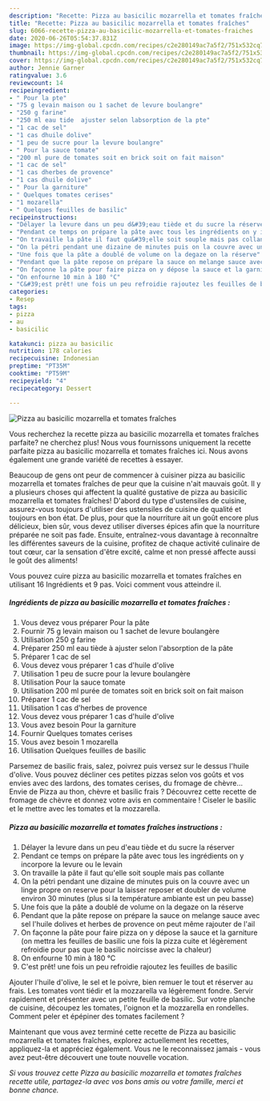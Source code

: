 ```yaml
---
description: "Recette: Pizza au basicilic mozarrella et tomates fraîches"
title: "Recette: Pizza au basicilic mozarrella et tomates fraîches"
slug: 6066-recette-pizza-au-basicilic-mozarrella-et-tomates-fraiches
date: 2020-06-26T05:54:37.831Z
image: https://img-global.cpcdn.com/recipes/c2e280149ac7a5f2/751x532cq70/pizza-au-basicilic-mozarrella-et-tomates-fraiches-photo-principale-de-la-recette.jpg
thumbnail: https://img-global.cpcdn.com/recipes/c2e280149ac7a5f2/751x532cq70/pizza-au-basicilic-mozarrella-et-tomates-fraiches-photo-principale-de-la-recette.jpg
cover: https://img-global.cpcdn.com/recipes/c2e280149ac7a5f2/751x532cq70/pizza-au-basicilic-mozarrella-et-tomates-fraiches-photo-principale-de-la-recette.jpg
author: Jennie Garner
ratingvalue: 3.6
reviewcount: 14
recipeingredient:
- " Pour la pte"
- "75 g levain maison ou 1 sachet de levure boulangre"
- "250 g farine"
- "250 ml eau tide  ajuster selon labsorption de la pte"
- "1 cac de sel"
- "1 cas dhuile dolive"
- "1 peu de sucre pour la levure boulangre"
- " Pour la sauce tomate"
- "200 ml pure de tomates soit en brick soit on fait maison"
- "1 cac de sel"
- "1 cas dherbes de provence"
- "1 cas dhuile dolive"
- " Pour la garniture"
- " Quelques tomates cerises"
- "1 mozarella"
- " Quelques feuilles de basilic"
recipeinstructions:
- "Délayer la levure dans un peu d&#39;eau tiède et du sucre la réserver"
- "Pendant ce temps on prépare la pâte avec tous les ingrédients on y incorpore la levure ou le levain"
- "On travaille la pâte il faut qu&#39;elle soit souple mais pas collante"
- "On la pétri pendant une dizaine de minutes puis on la couvre avec un linge propre on reserve pour la laisser reposer et doubler de volume environ 30 minutes (plus si la température ambiante est un peu basse)"
- "Une fois que la pâte a doublé de volume on la degaze on la réserve"
- "Pendant que la pâte repose on prépare la sauce on melange sauce avec sel l&#39;huile dolives et herbes de provence on peut même rajouter de l&#39;ail"
- "On façonne la pâte pour faire pizza on y dépose la sauce et la garniture (on mettra les feuilles de basilic une fois la pizza cuite et légèrement refroidie pour pas que le basilic noircisse avec la chaleur)"
- "On enfourne 10 min à 180 °C"
- "C&#39;est prêt! une fois un peu refroidie rajoutez les feuilles de basilic"
categories:
- Resep
tags:
- pizza
- au
- basicilic

katakunci: pizza au basicilic 
nutrition: 178 calories
recipecuisine: Indonesian
preptime: "PT35M"
cooktime: "PT59M"
recipeyield: "4"
recipecategory: Dessert

---
```



![Pizza au basicilic mozarrella et tomates fraîches](https://img-global.cpcdn.com/recipes/c2e280149ac7a5f2/751x532cq70/pizza-au-basicilic-mozarrella-et-tomates-fraiches-photo-principale-de-la-recette.jpg)

Vous recherchez la recette pizza au basicilic mozarrella et tomates fraîches parfaite? ne cherchez plus! Nous vous fournissons uniquement la recette parfaite pizza au basicilic mozarrella et tomates fraîches ici. Nous avons également une grande variété de recettes à essayer.

Beaucoup de gens ont peur de commencer à cuisiner pizza au basicilic mozarrella et tomates fraîches de peur que la cuisine n'ait mauvais goût. Il y a plusieurs choses qui affectent la qualité gustative de pizza au basicilic mozarrella et tomates fraîches! D'abord du type d'ustensiles de cuisine, assurez-vous toujours d'utiliser des ustensiles de cuisine de qualité et toujours en bon état. De plus, pour que la nourriture ait un goût encore plus délicieux, bien sûr, vous devez utiliser diverses épices afin que la nourriture préparée ne soit pas fade. Ensuite, entraînez-vous davantage à reconnaître les différentes saveurs de la cuisine, profitez de chaque activité culinaire de tout cœur, car la sensation d'être excité, calme et non pressé affecte aussi le goût des aliments!

<!--inarticleads1-->

Vous pouvez cuire pizza au basicilic mozarrella et tomates fraîches en utilisant 16 Ingrédients et 9 pas. Voici comment vous atteindre il.

##### Ingrédients de pizza au basicilic mozarrella et tomates fraîches :

1. Vous devez vous préparer  Pour la pâte
1. Fournir 75 g levain maison ou 1 sachet de levure boulangère
1. Utilisation 250 g farine
1. Préparer 250 ml eau tiède à ajuster selon l&#39;absorption de la pâte
1. Préparer 1 cac de sel
1. Vous devez vous préparer 1 cas d&#39;huile d&#39;olive
1. Utilisation 1 peu de sucre pour la levure boulangère
1. Utilisation  Pour la sauce tomate
1. Utilisation 200 ml purée de tomates soit en brick soit on fait maison
1. Préparer 1 cac de sel
1. Utilisation 1 cas d&#39;herbes de provence
1. Vous devez vous préparer 1 cas d&#39;huile d&#39;olive
1. Vous avez besoin  Pour la garniture
1. Fournir  Quelques tomates cerises
1. Vous avez besoin 1 mozarella
1. Utilisation  Quelques feuilles de basilic


Parsemez de basilic frais, salez, poivrez puis versez sur le dessus l&#39;huile d&#39;olive. Vous pouvez décliner ces petites pizzas selon vos goûts et vos envies avec des lardons, des tomates cerises, du fromage de chèvre… Envie de Pizza au thon, chèvre et basilic frais ? Découvrez cette recette de fromage de chèvre et donnez votre avis en commentaire ! Ciseler le basilic et le mettre avec les tomates et la mozzarella. 

<!--inarticleads2-->

##### Pizza au basicilic mozarrella et tomates fraîches instructions :

1. Délayer la levure dans un peu d&#39;eau tiède et du sucre la réserver
1. Pendant ce temps on prépare la pâte avec tous les ingrédients on y incorpore la levure ou le levain
1. On travaille la pâte il faut qu&#39;elle soit souple mais pas collante
1. On la pétri pendant une dizaine de minutes puis on la couvre avec un linge propre on reserve pour la laisser reposer et doubler de volume environ 30 minutes (plus si la température ambiante est un peu basse)
1. Une fois que la pâte a doublé de volume on la degaze on la réserve
1. Pendant que la pâte repose on prépare la sauce on melange sauce avec sel l&#39;huile dolives et herbes de provence on peut même rajouter de l&#39;ail
1. On façonne la pâte pour faire pizza on y dépose la sauce et la garniture (on mettra les feuilles de basilic une fois la pizza cuite et légèrement refroidie pour pas que le basilic noircisse avec la chaleur)
1. On enfourne 10 min à 180 °C
1. C&#39;est prêt! une fois un peu refroidie rajoutez les feuilles de basilic


Ajouter l&#39;huile d&#39;olive, le sel et le poivre, bien remuer le tout et réserver au frais. Les tomates vont tiédir et la mozzarella va légèrement fondre. Servir rapidement et présenter avec un petite feuille de basilic. Sur votre planche de cuisine, découpez les tomates, l&#39;oignon et la mozzarella en rondelles. Comment peler et épépiner des tomates facilement ? 

<!--inarticleads1-->

<p>
Maintenant que vous avez terminé cette recette de Pizza au basicilic mozarrella et tomates fraîches, explorez actuellement les recettes, appliquez-la et appréciez également. Vous ne le reconnaissez jamais - vous avez peut-être découvert une toute nouvelle vocation.
</p>

<p>
<i>Si vous trouvez cette Pizza au basicilic mozarrella et tomates fraîches recette utile, partagez-la avec vos bons amis ou votre famille, merci et bonne chance.</i>
</p>
